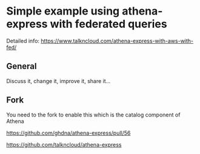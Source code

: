 # Simple example using athena-express with federated queries

Detailed info: https://www.talkncloud.com/athena-express-with-aws-with-fed/

## General
Discuss it, change it, improve it, share it...

## Fork
You need to the fork to enable this which is the catalog component of Athena

https://github.com/ghdna/athena-express/pull/56

https://github.com/talkncloud/athena-express




